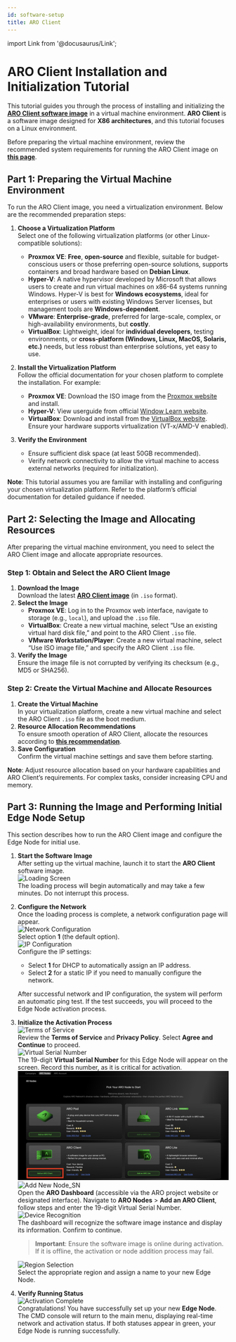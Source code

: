 ```yaml
---
id: software-setup
title: ARO Client
---
```

import Link from '@docusaurus/Link'; 

# ARO Client Installation and Initialization Tutorial

This tutorial guides you through the process of installing and initializing the [**ARO Client software image**](https://download.aro.network/images/aro-client-latest.iso) in a virtual machine environment. **ARO Client** is a software image designed for **X86 architectures**, and this tutorial focuses on a Linux environment.

Before preparing the virtual machine environment, review the recommended system requirements for running the ARO Client image on [**this page**](/docs/edge-node/device-specs.md#recommended-requirements-for-software-clients-aro-client).

## Part 1: Preparing the Virtual Machine Environment

To run the ARO Client image, you need a virtualization environment. Below are the recommended preparation steps:

1. **Choose a Virtualization Platform**  
   Select one of the following virtualization platforms (or other Linux-compatible solutions):
   - **Proxmox VE**: **Free**, **open-source** and flexible, suitable for budget-conscious users or those preferring open-source solutions, supports containers and broad hardware based on **Debian Linux**.
   - **Hyper-V**: A native hypervisor developed by Microsoft that allows users to create and run virtual machines on x86-64 systems running Windows. Hyper-V is best for **Windows ecosystems**, ideal for enterprises or users with existing Windows Server licenses, but management tools are **Windows-dependent**.
   - **VMware**: **Enterprise-grade**, preferred for large-scale, complex, or high-availability environments, but **costly**.
   - **VirtualBox**: Lightweight, ideal for **individual developers**, testing environments, or **cross-platform (Windows, Linux, MacOS, Solaris, etc.)** needs, but less robust than enterprise solutions, yet easy to use.

2. **Install the Virtualization Platform**  
   Follow the official documentation for your chosen platform to complete the installation. For example:
   - **Proxmox VE**: Download the ISO image from the [Proxmox website](https://www.proxmox.com/en/proxmox-ve) and install.
   - **Hyper-V**: View userguide from official [Window Learn website](https://learn.microsoft.com/en-us/windows-server/virtualization/hyper-v/get-started/install-hyper-v?tabs=powershell&pivots=windows-server).
   - **VirtualBox**: Download and install from the [VirtualBox website](https://www.virtualbox.org/).
   Ensure your hardware supports virtualization (VT-x/AMD-V enabled).

3. **Verify the Environment**  
   - Ensure sufficient disk space (at least 50GB recommended).
   - Verify network connectivity to allow the virtual machine to access external networks (required for initialization).

**Note**: This tutorial assumes you are familiar with installing and configuring your chosen virtualization platform. Refer to the platform’s official documentation for detailed guidance if needed.

## Part 2: Selecting the Image and Allocating Resources

After preparing the virtual machine environment, you need to select the ARO Client image and allocate appropriate resources.

### Step 1: Obtain and Select the ARO Client Image
1. **Download the Image**  
   Download the latest [**ARO Client image**](https://download.aro.network/images/aro-client-latest.iso) (in `.iso` format).
2. **Select the Image**  
   - **Proxmox VE**: Log in to the Proxmox web interface, navigate to storage (e.g., `local`), and upload the `.iso` file.
   - **VirtualBox**: Create a new virtual machine, select “Use an existing virtual hard disk file,” and point to the ARO Client `.iso` file.
   - **VMware Workstation/Player**: Create a new virtual machine, select “Use ISO image file,” and specify the ARO Client `.iso` file.
3. **Verify the Image**  
   Ensure the image file is not corrupted by verifying its checksum (e.g., MD5 or SHA256).

### Step 2: Create the Virtual Machine and Allocate Resources
1. **Create the Virtual Machine**  
   In your virtualization platform, create a new virtual machine and select the ARO Client `.iso` file as the boot medium.
2. **Resource Allocation Recommendations**  
   To ensure smooth operation of ARO Client, allocate the resources according to [**this recommendation**](/docs/edge-node/device-specs.md#recommended-requirements-for-software-clients-aro-client).
3. **Save Configuration**  
   Confirm the virtual machine settings and save them before starting.

**Note**: Adjust resource allocation based on your hardware capabilities and ARO Client’s requirements. For complex tasks, consider increasing CPU and memory.

## Part 3: Running the Image and Performing Initial Edge Node Setup

This section describes how to run the ARO Client image and configure the Edge Node for initial use.

1. **Start the Software Image**  
   After setting up the virtual machine, launch it to start the **ARO Client** software image.  
   ![Loading Screen](/img/user-guides/cmd_loading.png)  
   The loading process will begin automatically and may take a few minutes. Do not interrupt this process.

2. **Configure the Network**  
   Once the loading process is complete, a network configuration page will appear.  
   ![Network Configuration](/img/user-guides/cmd_networkconfig.png)  
   Select option **1** (the default option).  
   ![IP Configuration](/img/user-guides/cmd_ipconfig.png)  
   Configure the IP settings:  
   - Select **1** for DHCP to automatically assign an IP address.  
   - Select **2** for a static IP if you need to manually configure the network.  
  
   After successful network and IP configuration, the system will perform an automatic ping test. If the test succeeds, you will proceed to the Edge Node activation process.

3. **Initialize the Activation Process**  
   ![Terms of Service](/img/user-guides/cmd_terms.png)  
   Review the **Terms of Service** and **Privacy Policy**. Select **Agree and Continue** to proceed.  
   ![Virtual Serial Number](/img/user-guides/cmd_SN.png)  
   The 19-digit **Virtual Serial Number** for this Edge Node will appear on the screen. Record this number, as it is critical for activation.  
   ![Add New Node](/img/user-guides/cmd_adding.png)  
   ![Add New Node_SN](/img/user-guides/cmd_inputsn.png)  
   Open the **ARO Dashboard** (accessible via the ARO project website or designated interface). Navigate to **ARO Nodes** > **Add an ARO Client**, follow steps and enter the 19-digit Virtual Serial Number.  
   ![Device Recognition](/img/user-guides/cmd_finddevice.png)  
   The dashboard will recognize the software image instance and display its information. Confirm to continue.  
   > **Important**: Ensure the software image is online during activation. If it is offline, the activation or node addition process may fail.  

   ![Region Selection](/img/user-guides/cmd_region.png)  
   Select the appropriate region and assign a name to your new Edge Node.

4. **Verify Running Status**  
   ![Activation Complete](/img/user-guides/cmd_activate.png)  
   Congratulations! You have successfully set up your new **Edge Node**. The CMD console will return to the main menu, displaying real-time network and activation status. If both statuses appear in green, your Edge Node is running successfully.

